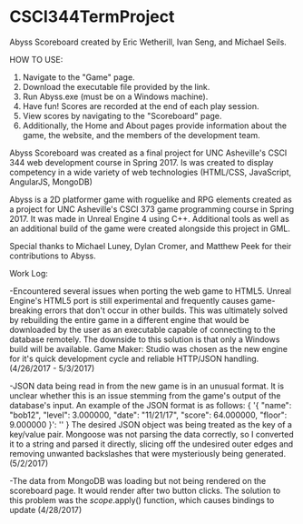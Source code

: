 # CSCI344TermProject

Abyss Scoreboard created by Eric Wetherill, Ivan Seng, and Michael Seils.

HOW TO USE:
1) Navigate to the "Game" page.
2) Download the executable file provided by the link.
3) Run Abyss.exe (must be on a Windows machine).
4) Have fun! Scores are recorded at the end of each play session.
5) View scores by navigating to the "Scoreboard" page.
6) Additionally, the Home and About pages provide information about the game, the website, and the members of the development team.

Abyss Scoreboard was created as a final project for UNC Asheville's CSCI 344 web development course in Spring 2017. Is was created to display competency in a wide variety of web technologies (HTML/CSS, JavaScript, AngularJS, MongoDB)
            
Abyss is a 2D platformer game with roguelike and RPG elements created as a project for UNC Asheville's CSCI 373 game programming course in Spring 2017. It was made in Unreal Engine 4 using C++. Additional tools as well as an additional build of the game were created alongside this project in GML.

Special thanks to Michael Luney, Dylan Cromer, and Matthew Peek for their contributions to Abyss.


Work Log:

-Encountered several issues when porting the web game to HTML5. Unreal Engine's HTML5 port is still experimental and frequently causes game-breaking errors that don't occur in other builds. This was ultimately solved by rebuilding the entire game in a different engine that would be downloaded by the user as an executable capable of connecting to the database remotely. The downside to this solution is that only a Windows build will be available. Game Maker: Studio was chosen as the new engine for it's quick development cycle and reliable HTTP/JSON handling. (4/26/2017 - 5/3/2017)

-JSON data being read in from the new game is in an unusual format. It is unclear whether this is an issue stemming from the game's output of the database's input. An example of the JSON format is as follows:
{ '{ "name": "bob12", "level": 3.000000, "date": "11\/21\/17", "score": 64.000000, "floor": 9.000000 }': '' }
The desired JSON object was being treated as the key of a key/value pair. Mongoose was not parsing the data correctly, so I converted it to a string and parsed it directly, slicing off the undesired outer edges and removing unwanted backslashes that were mysteriously being generated. (5/2/2017)

-The data from MongoDB was loading but not being rendered on the scoreboard page. It would render after two button clicks. The solution to this problem was the $scope.$apply() function, which causes bindings to update (4/28/2017)
